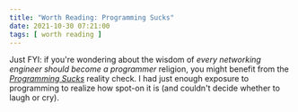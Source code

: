 ```yaml
---
title: "Worth Reading: Programming Sucks"
date: 2021-10-30 07:21:00
tags: [ worth reading ]
---
```

Just FYI: if you're wondering about the wisdom of *every networking engineer should become a programmer* religion, you might benefit from the *[Programming Sucks](https://www.stilldrinking.org/programming-sucks)* reality check. I had just enough exposure to programming to realize how spot-on it is  (and couldn't decide whether to laugh or cry).

